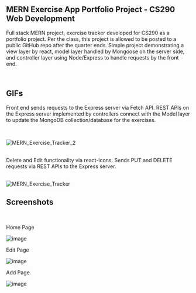 <h2>MERN Exercise App Portfolio Project - CS290 Web Development</h2>

Full stack MERN project, exercise tracker developed for CS290 as a portfolio project.  Per the class, this project is allowed to be posted to a public GitHub repo after the quarter ends.  Simple project demonstrating a view layer by react, model layer handled by Mongoose on the server side, and controller layer using Node/Express to handle requests by the front end.


<br/>

<h2>GIFs</h2>



Front end sends requests to the Express server via Fetch API.  REST APIs on the Express server implemented by controllers connect with the Model layer to update the MongoDB collection/database for the exercises.

<br/>

![MERN_Exercise_Tracker_2](https://user-images.githubusercontent.com/91037796/198755149-ef6cd095-9a8e-41ee-82b9-bea32f456076.gif)

<br/>
Delete and Edit functionality via react-icons.  Sends PUT and DELETE requests via REST APIs to the Express server.
<br/>
<br/>

![MERN_Exercise_Tracker](https://user-images.githubusercontent.com/91037796/198755045-1404cd71-40a5-45d1-911f-f548adf04cef.gif)


<h2>Screenshots</h2>

<br/>

Home Page

![image](https://user-images.githubusercontent.com/91037796/198750798-c9fe7ffd-fe7a-4e05-93da-811ff8dbbaea.png)

Edit Page
<br/>

![image](https://user-images.githubusercontent.com/91037796/198751123-ac14c1f4-f129-41c6-b152-17040085d083.png)

Add Page
<br/>

![image](https://user-images.githubusercontent.com/91037796/198751194-20d70270-1256-49c6-a4f3-ff2cbfbb72c1.png)
